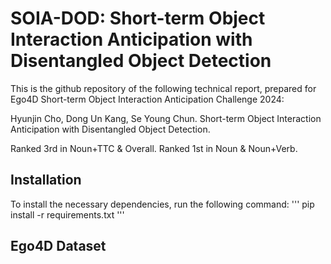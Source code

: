 # SOIA-DOD: Short-term Object Interaction Anticipation with Disentangled Object Detection

This is the github repository of the following technical report, prepared for Ego4D Short-term Object Interaction Anticipation Challenge 2024:

Hyunjin Cho, Dong Un Kang, Se Young Chun. Short-term Object Interaction Anticipation with Disentangled Object Detection.

Ranked 3rd in Noun+TTC & Overall.
Ranked 1st in Noun & Noun+Verb.

## Installation

To install the necessary dependencies, run the following command:
'''
pip install -r requirements.txt
'''

## Ego4D Dataset


